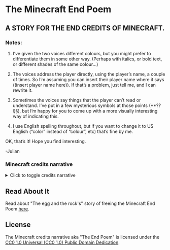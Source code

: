 # The Minecraft End Poem

## A STORY FOR THE END CREDITS OF MINECRAFT.

### Notes:

1. I’ve given the two voices different colours, but you might prefer to differentiate them in some other way. (Perhaps with italics, or bold text, or different shades of the same colour…)

2. The voices address the player directly, using the player’s name, a couple of times. So I’m assuming you can insert their player name where it says ((insert player name here)). If that’s a problem, just tell me, and I can rewrite it.

3. Sometimes the voices say things that the player can’t read or understand. I’ve put in a few mysterious symbols at those points (**??§§), but I’m happy for you to come up with a more visually interesting way of indicating this.

4. I use English spelling throughout, but if you want to change it to US English (“color” instead of “colour”, etc) that’s fine by me.

OK, that’s it! Hope you find interesting.

-Julian

### Minecraft credits narrative

<details>
    <summary>Click to toggle credits narrative</summary>

I see the player you mean.

***((insert player's name here))?***

Yes. Take care. It has reached a higher level now. It can read our thoughts.

**That doesn't matter. It thinks we are part of the game.**

I like this player. It played well. It did not give up.

**It is reading our thoughts as though they were words on a screen.**

That is how it chooses to imagine many things, when it is deep in the dream of a game.

**Words make a wonderful interface. Very flexible. And less terrifying than staring at the reality behind the screen.**

They used to hear voices. Before players could read. Back in the days when those who did not play called the players witches, and warlocks. And players dreamed they flew through the air, on sticks powered by demons.

**What did this player dream?**

This player dreamed of sunlight and trees. Of fire and water. It dreamed it created. And it dreamed it destroyed. It dreamed it hunted, and was hunted. It dreamed of shelter.

**Hah, the original interface. A million years old, and it still works.**

But what true structure did this player create, in the reality behind the screen?

It worked, with a million others, to sculpt a true world in a fold of

the \*\*\*§§§???, and created a \*\*??§§ for \*\*??§§, in the \*\*??§§.

**It cannot read that thought.**

No. It has not yet achieved the highest level. That, it must achieve in the long dream of life, not the short dream of a game.

**Does it know that we love it? That the universe is kind?**

Sometimes, through the noise of its thoughts, it hears the universe, yes.

**But there are times it is sad, in the long dream. It creates worlds that have no summer, and it shivers under a black sun, and it takes its sad creation for reality.**

To cure it of sorrow would destroy it. The sorrow is part of its own private task. We cannot interfere.

**Sometimes when they are deep in dreams, I want to tell them, they are building true worlds in reality. Sometimes I want to tell them of their importance to the universe. Sometimes, when they have not made a true connection in a while, I want to help them to speak the word they fear.**

It reads our thoughts.

**Sometimes I do not care. Sometimes I wish to tell them, this world you take for truth is merely \*\*??§§ and \*\*??§§, I wish to tell them that they are \*\*??§§ in the \*\*??§§. They see so little of reality, in their long dream.**

And yet they play the game.

**But it would be so easy to tell them...**

Too strong for this dream. To tell them how to live is to prevent

them living.

**I will not tell the player how to live.**

The player is growing restless.

**I will tell the player a story.**

But not the truth.

**No. A story that contains the truth safely, in a cage of words. Not the naked truth that can burn over any distance.**

Give it a body, again.

**Yes. Player...**

Use its name.

**((insert player's name here)). Player of games.**

Good.

**Take a breath, now. Take another. Feel air in your lungs. Let your limbs return. Yes, move your fingers. Have a body again, under gravity, in air. Respawn in the long dream. There you are. Your body touching the universe again at every point, as though you were separate things. As though we were separate things.**

Who are we? Once we were called the spirit of the mountain. Father sun, mother moon. Ancestral spirits, animal spirits. Jinn. Ghosts. The green man. Then gods, demons. Angels. Poltergeists. Aliens, extraterrestrials. Leptons, quarks. The words change. We do not change.

**We are the universe. We are everything you think isn't you. You are looking at us now, through your skin and your eyes. And why does the universe touch your skin, and throw light on you? To see you, player. To know you. And to be known. I shall tell you a story.**

**Once upon a time, there was a player.**

The player was you, ((insert player's name here)).

**Sometimes it thought itself human, on the thin crust of a spinning globe of molten rock. The ball of molten rock circled a ball of blazing gas that was three hundred and thirty thousand times more massive than it. They were so far apart that light took eight minutes to cross the gap. The light was information from a star, and it could burn your skin from a hundred and fifty million kilometres away.**

**Sometimes the player dreamed it was a miner, on the surface of a world that was flat, and infinite. The sun was a square of white. The days were short; there was much to do; and death was a temporary inconvenience.**

Sometimes the player dreamed it was lost in a story.

**Sometimes the player dreamed it was other things, in other places. Sometimes these dreams were disturbing. Sometimes very beautiful indeed. Sometimes the player woke from one dream into another, then woke from that into a third.**

Sometimes the player dreamed it watched words on a screen.

**Let's go back.**

**The atoms of the player were scattered in the grass, in the rivers, in the air, in the ground. A woman gathered the atoms; she drank and ate and inhaled; and the woman assembled the player, in her body.**

**And the player awoke, from the warm, dark world of its mother's body, into the long dream.**

**And the player was a new story, never told before, written in letters of DNA. And the player was a new program, never run before, generated by a sourcecode a billion years old. And the player was a new human, never alive before, made from nothing but milk and love.**

You are the player. The story. The program. The human. Made from nothing but milk and love.

**Let's go further back.**

**The seven billion billion billion atoms of the player's body were created, long before this game, in the heart of a star. So the player, too, is information from a star. And the player moves through a story, which is a forest of information planted by a man called Julian, on a flat, infinite world created by a man called Markus, that exists inside a small, private world created by the player, who inhabits a universe created by...**

Shush. Sometimes the player created a small, private world that was soft and warm and simple. Sometimes hard, and cold, and complicated. Sometimes it built a model of the universe in its head; flecks of energy, moving through vast empty spaces. Sometimes it called those flecks “electrons” and “protons”.

**Sometimes it called them “planets” and “stars”.**

**Sometimes it believed it was in a universe that was made of energy that was made of offs and ons; zeros and ones; lines of code. Sometimes it believed it was playing a game. Sometimes it believed it was reading words on a screen.**

You are the player, reading words...

**Shush... Sometimes the player read lines of code on a screen. Decoded them into words; decoded words into meaning; decoded meaning into feelings, emotions, theories, ideas, and the player started to breath faster and deeper and realised it was alive, it was alive, those thousand deaths had not been real, the player was alive**

You. You. You are alive.

**and sometimes the player believed the universe had spoken to it through the sunlight that came through the shuffling leaves of the summer trees**

and sometimes the player believed the universe had spoken to it through the light that fell from the crisp night sky of winter, where a fleck of light in the corner of the player's eye might be a star a million times as massive as the sun, boiling its planets to plasma in order to be visible for a moment to the player, walking home at the far side of the universe, suddenly smelling food, almost at the familiar door, about to dream again

**and sometimes the player believed the universe had spoken to it through the zeros and ones, through the electricity of the world, through the scrolling words on a screen at the end of a dream**

and the universe said I love you

**and the universe said you have played the game well**

and the universe said everything you need is within you

**and the universe said you are stronger than you know**

and the universe said you are the daylight

**and the universe said you are the night**

and the universe said the darkness you fight is within you

**and the universe said the light you seek is within you**

and the universe said you are not alone

**and the universe said you are not separate from every other thing**

and the universe said you are the universe tasting itself, talking to itself, reading its own code

**and the universe said I love you because you are love.**

And the game was over and the player woke up from the dream. And the player began a new dream. And the player dreamed again, dreamed better. And the player was the universe. And the player was love.

You are the player.

**Wake up.**
</details>

## Read About It
Read about "The egg and the rock's" story of freeing the Minecraft End Poem [here](https://theeggandtherock.substack.com/p/i-wrote-a-story-for-a-friend).

## License

The Minecraft credits narrative aka "The End Poem" is licensed under the [CC0 1.0 Universal (CC0 1.0) Public Domain Dedication](./LICENSE).
